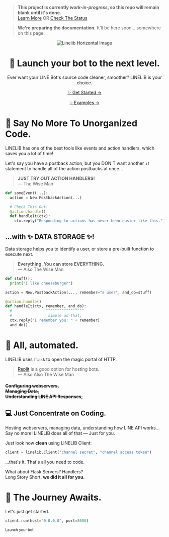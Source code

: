 > **This project is currently _work-in-progress_, so this repo will remain blank until it's done.** <br>[Learn More](https://github.com/AWeirdScratcher) OR [Check The Status](undefined)

> **We're preparing the documentation.** It'll be here soon... somewhere on this page.

<div align="center">
  <img src="https://user-images.githubusercontent.com/90096971/198866047-361e88b7-d824-4736-a008-5c364e03e819.png" alt="Linelib Horizontal Image" />

# :rocket: Launch your bot to the next level.
Ever want your LINE Bot's source code cleaner, smoother? LINELIB is your choice.

[✨ Get Started →](https://google.com)

[💡 Examples →](https://github.com/AWeirdScratcher/linelib/tree/main/examples)

</div>

# 🧹 Say No More To Unorganized Code.

LINELIB has one of the best tools like events and action handlers, which saves you a lot of time!

Let's say you have a postback action, but you DON'T want another `if` statement to handle all of the action postbacks at once...

> **JUST TRY OUT ACTION HANDLERS!**<br>— The Wise Man

```py
def someEvent(...):
  action = New.PostbackAction(...)

  # Check This Out!
  @action.handle()
  def handleIt(ctx):
    ctx.reply("Responding to actions has never been easier like this.")
```

## ...with ✨ DATA STORAGE ✨!
Data storage helps you to identify a user, or store a pre-built function to execute next.

> **Everything. You can store EVERYTHING.**<br>— Also The Wise Man

```py
def stuff():
  print("I like cheeseburger")

action = New.PostbackAction(..., remember="a user", and_do=stuff)

@action.handle()
def handleIt(ctx, remember, and_do):
  #               ^^^^^^^^^^^^^^^^^
  #                simple as that.
  ctx.reply("I remember you: " + remember)
  and_do()
```

# 🤖 All, automated.
LINELIB uses `flask` to open the magic portal of HTTP.

> [Replit](https://replit.com) is a good option for hosting bots.<br>— Also Also The Wise Man

#### ~~Configuring webservers,<br> Managing Data,<br> Understanding LINE API Responses,~~
## 💻 Just Concentrate on Coding.
Hosting webservers, managing data, understanding how LINE API works... Say no more! LINELIB does all of that — Just for you.

Just look how **clean** using LINELIB Client:

```py
client = linelib.Client("channel secret", "channel access token")
```

...that's it. That's all you need to code. 

What about Flask Servers? Handlers?<br>Long Story Short, **we did it all for you.**

# 🚀 The Journey Awaits.
Let's just get started.

```py
client.run(host="0.0.0.0", port=8080)
```
<sub>Launch your bot!</sub>
